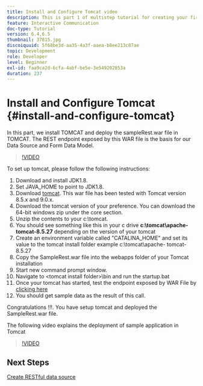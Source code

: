 ```yaml
---
title: Install and Configure Tomcat video
description: This is part 1 of multistep tutorial for creating your first interactive communications document.
feature: Interactive Communication
doc-type: Tutorial
version: 6.4,6.5
thumbnail: 37815.jpg
discoiquuid: 5f68be3d-aa35-4a3f-aaea-b8ee213c87ae
topic: Development
role: Developer
level: Beginner
exl-id: faa9ca2d-6cfa-4abf-be5e-3e549202853a
duration: 237
---
```

# Install and Configure Tomcat {#install-and-configure-tomcat}

In this part, we install TOMCAT and deploy the sampleRest.war file in TOMCAT. The REST endpoint exposed by this WAR file is the basis for our Data Source and Form Data Model.

>[!VIDEO](https://video.tv.adobe.com/v/37815?quality=12&learn=on)

To set up tomcat, please follow the following instructions:

1. Download and install JDK1.8.
2. Set JAVA_HOME to point to JDK1.8.
3. Download [tomcat](https://tomcat.apache.org/). This war file has been tested with Tomcat version 8.5.x and 9.0.x.
4. Download the tomcat version of your preference. You can download the 64-bit windows zip under the core section.
5. Unzip the contents to your c:\tomcat.
6. You should see something like this in your c drive **c:\tomcat\apache-tomcat-8.5.27** depending on the version of your tomcat
7. Create an environment variable called "CATALINA_HOME" and set its value to the tomcat install folder example c:\tomcat\apache- tomcat-8.5.27
8. Copy the SampleRest.war file into the webapps  folder of your Tomcat installation
9. Start new command prompt window.
10. Navigate to &lt;tomcat install folder&gt;\bin and run the startup.bat
11. Once your tomcat has started, test the endpoint exposed by WAR File by [clicking here](http://localhost:8080/SampleRest/webapi/getStatement/9586)
12. You should get sample data as the result of this call.

Congratulations !!!. You have setup tomcat and deployed the SampleRest.war file.

The following video explains the deployment of sample application in Tomcat
>[!VIDEO](https://video.tv.adobe.com/v/37815?quality=12&learn=on)

## Next Steps

[Create RESTful data source](./create-data-source.md)